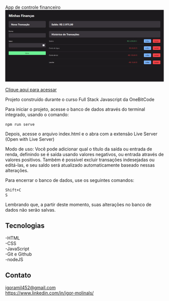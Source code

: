 App de controle financeiro
![preview](./assets/preview.PNG)

[Clique aqui para acessar](https://igormolinals.github.io/App-de-financas/)

Projeto construído durante o curso Full Stack Javascript da OneBitCode

Para iniciar o projeto, acesse o banco de dados através do terminal integrado, usando o comando:
```
npm run serve 
```

Depois, acesse o arquivo index.html e o abra com a extensão Live Server (Open with Live Server)

Modo de uso: Você pode adicionar qual o título da saída ou entrada de renda, definindo se é saída usando valores negativos, ou entrada através de valores positivos. Também é possível excluir transações indesejadas ou editá-las, e seu saldo será atualizado automaticamente baseado nessas alterações.

Para encerrar o banco de dados, use os seguintes comandos:
```
Shift+C
S
```

Lembrando que, a partir deste momento, suas alterações no banco de dados não serão salvas.

## Tecnologias

-HTML
<br/>
-CSS
<br/>
-JavaScript
<br/>
-Git e Github
<br/>
-nodeJS

## Contato
igoramil452@gmail.com
<br/>
https://www.linkedin.com/in/igor-molinals/